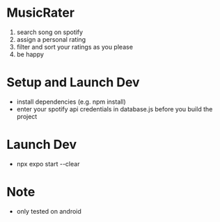 # MusicRater
1. search song on spotify
2. assign a personal rating
3. filter and sort your ratings as you please
4. be happy

# Setup and Launch Dev
- install dependencies (e.g. npm install)
- enter your spotify api credentials in database.js before you build the project

# Launch Dev
- npx expo start --clear

# Note
- only tested on android
